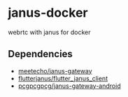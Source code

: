 # janus-docker

webrtc with janus for docker 

## Dependencies

- [meetecho/janus-gateway](https://github.com/meetecho/janus-gateway)
- [flutterjanus/flutter_janus_client](https://github.com/flutterjanus/flutter_janus_client)
- [pcgpcgpcg/janus-gateway-android](https://github.com/pcgpcgpcg/janus-gateway-android)
